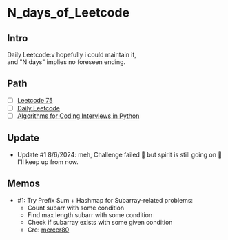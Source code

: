 # N_days_of_Leetcode

## Intro
Daily Leetcode:v hopefully i could maintain it, \
and "N days" implies no foreseen ending.

## Path
- [ ] [Leetcode 75](https://leetcode.com/studyplan/leetcode-75/)
- [ ] [Daily Leetcode](https://leetcode.com/problemset/)
- [ ] [Algorithms for Coding Interviews in Python](https://www.educative.io/courses/algorithms-coding-interviews-python)

## Update
- Update #1 8/6/2024: meh, Challenge failed 🙂 but spirit is still going on 🙂 I'll keep up from now.

## Memos
- #1: Try Prefix Sum + Hashmap for Subarray-related problems:
    - Count subarr with some condition
    - Find max length subarr with some condition
    - Check if subarray exists with some given condition
    - Cre: [mercer80](https://leetcode.com/u/mercer80/)